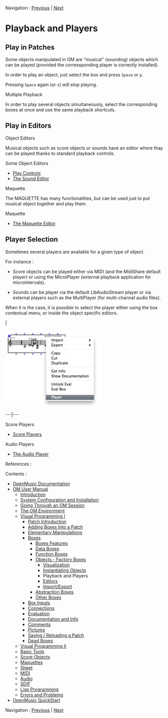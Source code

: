 Navigation : [Previous](2-Instanciation "page
précédente\(Instantiating Objects\)") | [Next](3-Editors "page
suivante\(Editors\)")


# Playback and Players

## Play in Patches

Some objects manipulated in OM are "musical" (sounding) objects which can be
played (provided the corressponding player is correctly installed).

In order to play an object, just select the box and press `Space` or `p`.

Pressing `Space` again (or `s`) will stop playing.

Multiple Playback

In order to play several objects simultaneously, select the corresponding
boxes at once and use the same playback shortcuts.

## Play in Editors

Object Editors

Musical objects such as score objects or sounds have an editor where thay can
be played thanks to standard playback controls.

Some Object Editors

  * [Play Controls](Editor-Play)
  * [The Sound Editor](SoundEditor)

Maquette

The MAQUETTE has many functionalities, but can be used just to put musical
object together and play them.

Maquette

  * [The Maquette Editor](Editor)

## Player Selection

Sometimes several players are available for a given type of object.

For instance :

  * Score objects can be played either via MIDI (and the MidiShare default player) or using the MicroPlayer (external playback application for microintervals).

  * Sounds can be player via the default LibAudioStream player or via external players such as the MultiPlayer (for multi-channel audio files).

When it is the case, it is possible to select the player either using the box
contextual menu, or inside the object specific editors.

|

[![](../res/change-player_1.png)](../res/change-player.png "Cliquez pour
agrandir")  
  
---|---  
  
Score Players

  * [Score Players](ScorePlayer)

Audio Players

  * [The Audio Player](AudioPlayer)

References :

Contents :

  * [OpenMusic Documentation](OM-Documentation)
  * [OM User Manual](OM-User-Manual)
    * [Introduction](00-Contents)
    * [System Configuration and Installation](Installation)
    * [Going Through an OM Session](Goingthrough)
    * [The OM Environment](Environment)
    * [Visual Programming I](BasicVisualProgramming)
      * [Patch Introduction](ProgrammingIntro)
      * [Adding Boxes Into a Patch](AddingBoxes)
      * [Elementary Manipulations](ElementaryManips)
      * [Boxes](Boxes)
        * [Boxes Features](GraphicFeatures)
        * [Data Boxes](DataBox)
        * [Function Boxes](FunctionBoxes)
        * [Objects - Factory Boxes](FactoryBoxes)
          * [Visualization](1-Visualization)
          * [Instantiating Objects](2-Instanciation)
          * Playback and Players
          * [Editors](3-Editors)
          * [Import/Export](4-ImportExport)
        * [Abstraction Boxes](AbsBoxesIntro)
        * [Other Boxes](OtherBoxes)
      * [Box Inputs](BoxInputs)
      * [Connections](Connections)
      * [Evaluation](Evaluation)
      * [Documentation and Info](DocAndInfo)
      * [Comments](Comments)
      * [Pictures](Pictures)
      * [Saving / Reloading a Patch](SavingPatch)
      * [Dead Boxes](DeadBox)
    * [Visual Programming II](AdvancedVisualProgramming)
    * [Basic Tools](BasicObjects)
    * [Score Objects](ScoreObjects)
    * [Maquettes](Maquettes)
    * [Sheet](Sheet)
    * [MIDI](MIDI)
    * [Audio](Audio)
    * [SDIF](SDIF)
    * [Lisp Programming](Lisp)
    * [Errors and Problems](errors)
  * [OpenMusic QuickStart](QuickStart-Chapters)

Navigation : [Previous](2-Instanciation "page
précédente\(Instantiating Objects\)") | [Next](3-Editors "page
suivante\(Editors\)")

